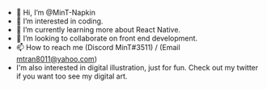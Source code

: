 - 👋 Hi, I’m @MinT-Napkin
- 👀 I’m interested in coding.
- 🌱 I’m currently learning more about React Native.
- 💞️ I’m looking to collaborate on front end development.
- 📫 How to reach me (Discord MinT#3511) / (Email mtran8011@yahoo.com)
- I'm also interested in digital illustration, just for fun. Check out my twitter if you want too see my digital art.

<!---
MinT-Napkin/MinT-Napkin is a ✨ special ✨ repository because its `README.md` (this file) appears on your GitHub profile.
You can click the Preview link to take a look at your changes.
--->
